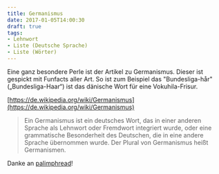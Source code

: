 ```yaml
---
title: Germanismus
date: 2017-01-05T14:00:30
draft: true
tags:
- Lehnwort
- Liste (Deutsche Sprache)
- Liste (Wörter)
---
```


Eine ganz besondere Perle ist der Artikel zu Germanismus. Dieser ist
gespickt mit Funfacts aller Art. So ist zum Beispiel das "Bundesliga-hår"
(„Bundesliga-Haar“) ist das dänische Wort für eine Vokuhila-Frisur.

[https://de.wikipedia.org/wiki/Germanismus](https://de.wikipedia.org/wiki/Germanismus)

> Ein Germanismus ist ein deutsches Wort, das in einer anderen Sprache als
> Lehnwort oder Fremdwort integriert wurde, oder eine grammatische
> Besonderheit des Deutschen, die in eine andere Sprache übernommen wurde.
> Der Plural von Germanismus heißt Germanismen.

Danke an [palimphread](https://twitter.com/palimphread)!
